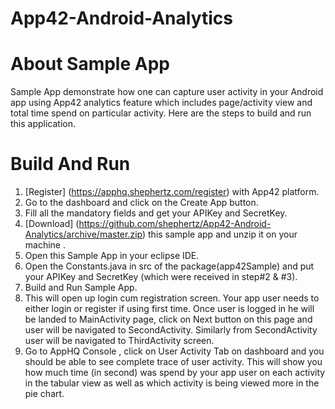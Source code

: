 App42-Android-Analytics
=======================

# About Sample App

Sample App demonstrate how one  can capture user activity in your Android app using App42  analytics feature which includes page/activity view and total time spend on particular activity. Here are the steps to build and run this application.


# Build And Run

1. [Register] (https://apphq.shephertz.com/register) with App42 platform.
2. Go to the dashboard and click on the Create App button.
3. Fill all the mandatory fields and get your APIKey and SecretKey.
4. [Download] (https://github.com/shephertz/App42-Android-Analytics/archive/master.zip) this sample app and unzip it on your machine .
4. Open this Sample App in your eclipse IDE.
5. Open the Constants.java in src of the package(app42Sample) and put your APIKey and SecretKey (which were received in step#2 & #3).
6. Build and Run Sample App.
7. This will open up login cum registration screen. Your app user needs to either login or register if using first time.
Once user is logged in he will be landed to MainActivity page, click on Next button on this page and user will be navigated to SecondActivity. Similarly from SecondActivity user will be navigated to ThirdActivity screen.
8. Go to AppHQ Console , click on User Activity Tab on dashboard and you should be able to see complete trace of user activity. This will show you how much time (in second) was spend by your app user on each activity in the tabular view as well as which activity is being viewed more in the pie chart.
